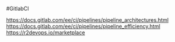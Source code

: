 #GitlabCI

https://docs.gitlab.com/ee/ci/pipelines/pipeline_architectures.html
https://docs.gitlab.com/ee/ci/pipelines/pipeline_efficiency.html
https://r2devops.io/marketplace
